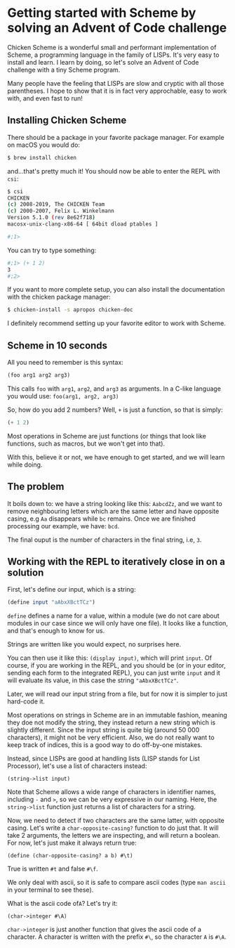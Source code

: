 # Getting started with Scheme by solving an Advent of Code challenge 

Chicken Scheme is a wonderful small and performant implementation of Scheme, a
programming language in the family of LISPs. It's very easy to install and
learn. I learn by doing, so let's solve an Advent of Code challenge with a tiny
Scheme program.

Many people have the feeling that LISPs are slow and cryptic with all those
parentheses. I hope to show that it is in fact very approchable, easy to work
with, and even fast to run!

## Installing Chicken Scheme

There should be a package in your favorite package manager. For example on macOS
you would do:

```sh
$ brew install chicken
```

and...that's pretty much it! You should now be able to enter the REPL with
`csi`:

```sh
$ csi
CHICKEN
(c) 2008-2019, The CHICKEN Team
(c) 2000-2007, Felix L. Winkelmann
Version 5.1.0 (rev 8e62f718)
macosx-unix-clang-x86-64 [ 64bit dload ptables ]

#;1>

```

You can try to type something:

```sh
#;1> (+ 1 2)
3
#;2>

```

If you want to more complete setup, you can also
install the documentation with the chicken package manager:

```sh
$ chicken-install -s apropos chicken-doc
```


I definitely recommend setting up your favorite editor to work with Scheme.

## Scheme in 10 seconds

All you need to remember is this syntax:

```scheme
(foo arg1 arg2 arg3)
```

This calls `foo` with `arg1`, `arg2`, and `arg3` as arguments. In a
C-like language you would use: `foo(arg1, arg2, arg3)`

So, how do you add 2 numbers? Well, `+` is just a function, so that is simply: 

```scheme
(+ 1 2)
```

Most operations in Scheme are just functions (or things that look like
functions, such as macros, but we won't get into that).

With this, believe it or not, we have enough to get started, and we will learn while doing.

## The problem

It boils down to: we have a string looking like this: `AabcdZz`, and we
want to remove neighbouring letters which are the same letter and have opposite casing, e.g
`Aa` disappears while `bc` remains. Once we are finished processing our example,
we have: `bcd`.

The final ouput is the number of characters in the final string, i.e, `3`.

## Working with the REPL to iteratively close in on a solution

First, let's define our input, which is a string: 

```scheme
(define input "aAbxXBctTCz")
```

`define` defines a name for a value, within a module (we do not care about
modules in our case since we will only have one file). It looks like a function,
and that's enough to know for us.

Strings are written like you would expect, no surprises here.

You can then use it like this: `(display input)`, which will print `input`.  Of
course, if you are working in the REPL, and you should be (or in your editor,
sending each form to the integrated REPL), you can just write `input` and it
will evaluate its value, in this case the string `"aAbxXBctTCz"`.


Later, we will read our input string from a file, but for now it is simpler to
just hard-code it.

Most operations on strings in Scheme are in an immutable fashion, meaning they doe not
modify the string, they instead return a new string which is slightly different. 
Since the input string is quite big (around 50 000 characters), it might not be
very efficient. Also, we do not really want to keep track of indices, this is a
good way to do off-by-one mistakes. 

Instead, since LISPs are good at handling lists (LISP stands for List Processor), let's use a list of characters instead:

`(string->list input)`

Note that Scheme allows a wide range of characters in identifier names,
including `-` and `>`, so we can be very expressive in our naming. Here, the
`string->list` function just returns a list of characters for a string.


Now, we need to detect if two characters are the same latter, with opposite casing.
Let's write a `char-opposite-casing?` function to do just that. It will take 2
arguments, the letters we are inspecting, and will return a boolean. 
For now, let's just make it always return true:

`(define (char-opposite-casing? a b) #\t)`

True is written `#t` and false `#\f`.

We only deal with ascii, so it is safe to compare ascii codes (type `man ascii`
in your terminal to see these). 

What is the ascii code of`A`? Let's try it:

`(char->integer #\A)`

`char->integer` is just another function that gives the ascii code of a
character. A character is written with the prefix `#\`, so the character `A` is `#\A`.

